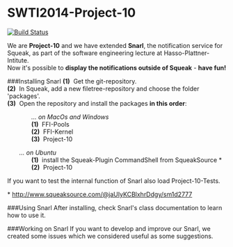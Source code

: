 SWTI2014-Project-10
===================
[![Build Status](https://travis-ci.org/SWTI2014/SWTI2014-Project-10.svg)](https://travis-ci.org/SWTI2014/SWTI2014-Project-10)

We are **Project-10** and we have extended **Snarl**, the notification service for Squeak, as part of the software engineering lecture at Hasso-Plattner-Intitute.  
Now it's possible to **display the notifications outside of Squeak** - **have fun!**


###Installing Snarl
**(1)**&nbsp; Get the git-repository.  
**(2)**&nbsp; In Squeak, add a new filetree-repository and choose the folder 'packages'.  
**(3)**&nbsp; Open the repository and install the packages **in this order**:

&nbsp;&nbsp;&nbsp;&nbsp;&nbsp;&nbsp;&nbsp;&nbsp;&nbsp;&nbsp;&nbsp;&nbsp;&nbsp;&nbsp;*... on MacOs and Windows*  
&nbsp;&nbsp;&nbsp;&nbsp;&nbsp;&nbsp;&nbsp;&nbsp;&nbsp;&nbsp;&nbsp;&nbsp;&nbsp;&nbsp;**(1)**&nbsp; FFI-Pools  
&nbsp;&nbsp;&nbsp;&nbsp;&nbsp;&nbsp;&nbsp;&nbsp;&nbsp;&nbsp;&nbsp;&nbsp;&nbsp;&nbsp;**(2)**&nbsp; FFI-Kernel  
&nbsp;&nbsp;&nbsp;&nbsp;&nbsp;&nbsp;&nbsp;&nbsp;&nbsp;&nbsp;&nbsp;&nbsp;&nbsp;&nbsp;**(3)**&nbsp; Project-10  

&nbsp;&nbsp;&nbsp;&nbsp;&nbsp;&nbsp;&nbsp;*... on Ubuntu*  
&nbsp;&nbsp;&nbsp;&nbsp;&nbsp;&nbsp;&nbsp;&nbsp;&nbsp;&nbsp;&nbsp;&nbsp;&nbsp;&nbsp;**(1)**&nbsp; install the Squeak-Plugin CommandShell from SqueakSource \*  
&nbsp;&nbsp;&nbsp;&nbsp;&nbsp;&nbsp;&nbsp;&nbsp;&nbsp;&nbsp;&nbsp;&nbsp;&nbsp;&nbsp;**(2)**&nbsp; Project-10
	
If you want to test the internal function of Snarl also load Project-10-Tests.

\* http://www.squeaksource.com/@jaUIyKCBlxhrDdgy/sm1d2777


###Using Snarl
After installing, check Snarl's class documentation to learn how to use it.


###Working on Snarl
If you want to develop and improve our Snarl, we created some issues which we considered useful as some suggestions.
